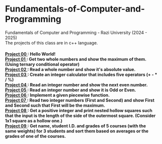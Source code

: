# Fundamentals-of-Computer-and-Programming
Fundamentals of Computer and Programming - Razi University (2024 - 2025) <br/>
The projects of this class are in c++ language. <br/>
<h4>
  <p>
    <a href="https://github.com/Mohammad-Reza-Karami/Fundamentals-of-Computer-and-Programming/tree/master/Project%2000/Answer.cpp"> Project 00 <a/>: Hello World!
    <br/>
    <a href="https://github.com/Mohammad-Reza-Karami/Fundamentals-of-Computer-and-Programming/tree/master/Project%2001/Answer.cpp"> Project 01 <a/>: Get two whole numbers and show the maximum of them. (Using ternary conditional operator)
    <br/>
    <a href="https://github.com/Mohammad-Reza-Karami/Fundamentals-of-Computer-and-Programming/tree/master/Project%2002/Answer.cpp"> Project 02 <a/>: Read a whole number and show it's absolute value.
    <br/>
    <a href="https://github.com/Mohammad-Reza-Karami/Fundamentals-of-Computer-and-Programming/tree/master/Project%2003/Answer.cpp"> Project 03 <a/>: Create an integer calculator that includes five operators (+ - * / %) 
    <br/>
    <a href="https://github.com/Mohammad-Reza-Karami/Fundamentals-of-Computer-and-Programming/tree/master/Project%2004/Answer.cpp"> Project 04 <a/>: Read an integer number and show the next even number. 
    <br/>
    <a href="https://github.com/Mohammad-Reza-Karami/Fundamentals-of-Computer-and-Programming/tree/master/Project%2005/Answer.cpp"> Project 05 <a/>: Read an integer number and show it is Odd or Even.
    <br/>
    <a href="https://github.com/Mohammad-Reza-Karami/Fundamentals-of-Computer-and-Programming/tree/master/Project%2006/Answer.cpp"> Project 06 <a/>: Implement a given piecewise function.
    <br/>
    <a href="https://github.com/Mohammad-Reza-Karami/Fundamentals-of-Computer-and-Programming/tree/master/Project%2007/Answer.cpp"> Project 07 <a/>: Read two integer numbers (First and Second) and show First and Second such that First will be the maximum.
    <br/>
    <a href="https://github.com/Mohammad-Reza-Karami/Fundamentals-of-Computer-and-Programming/tree/master/Project%2008/Answer.cpp"> Project 08 <a/>: Get a positive integer and print nested hollow squares such that the input is the length of the side of the outermost square. (Consider 1x1 square as a hollow one.)
    <br/>
    <a href="https://github.com/Mohammad-Reza-Karami/Fundamentals-of-Computer-and-Programming/tree/master/Project%2009/Answer.cpp"> Project 09 <a/>: Get name, student I.D. and grades of 5 courses (with the same weights) for 3 students and sort them based on averages or the grades of one of the courses.
  <p/>
</h4>
